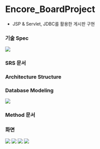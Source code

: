 # Encore_BoardProject
 - JSP &amp; Servlet, JDBC를 활용한 게시판 구현

### 기술 Spec
<img src="https://user-images.githubusercontent.com/55942011/100631508-2203e880-336f-11eb-85da-35b714795bc8.png">

### SRS 문서


### Architecture Structure


### Database Modeling
<img src="https://user-images.githubusercontent.com/55942011/100631960-9f2f5d80-336f-11eb-8cca-ec50b44131b7.png">

### Method 문서


### 화면
<img src="https://user-images.githubusercontent.com/55942011/100632038-b3735a80-336f-11eb-93bc-9cc2aa8569f3.png">
<img src="https://user-images.githubusercontent.com/55942011/100632066-b9693b80-336f-11eb-8b8d-d5325699a204.png">
<img src="https://user-images.githubusercontent.com/55942011/100632149-d3a31980-336f-11eb-8be5-fe615bbfbbca.png">
<img src="https://user-images.githubusercontent.com/55942011/100632167-d9006400-336f-11eb-9e4b-7f08b0881088.png">